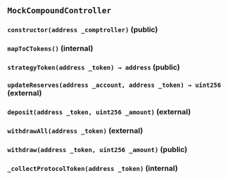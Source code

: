 ## `MockCompoundController`






### `constructor(address _comptroller)` (public)





### `mapToCTokens()` (internal)





### `strategyToken(address _token) → address` (public)





### `updateReserves(address _account, address _token) → uint256` (external)





### `deposit(address _token, uint256 _amount)` (external)





### `withdrawAll(address _token)` (external)





### `withdraw(address _token, uint256 _amount)` (public)





### `_collectProtocolToken(address _token)` (internal)








